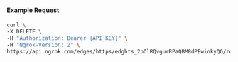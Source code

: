 <!-- Code generated for API Clients. DO NOT EDIT. -->

#### Example Request

```bash
curl \
-X DELETE \
-H "Authorization: Bearer {API_KEY}" \
-H "Ngrok-Version: 2" \
https://api.ngrok.com/edges/https/edghts_2pOlRQvgurRPaQBM8dPEwiokyQG/routes/edghtsrt_2pOlRMVGG34dRAWlaIlKrtTPYKM/circuit_breaker
```
